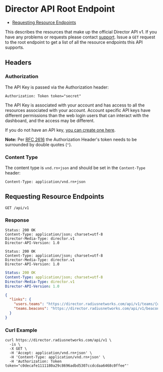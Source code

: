 # Director API Root Endpoint

- [Requesting Resource Endpoints](#requesting-resource-endpoints)

This describes the resources that make up the official Director API v1. If
you have any problems or requests please contact
[support](http://www.radiusnetworks.com/support.html). Issue a `GET`
request to the root endpoint to get a list of all the resource endpoints
this API supports.

## Headers <a href="#headers" id="headers" class="headerlink"></a>

### Authorization <a href="#authorization" id="authorization" class="headerlink"></a>

The API Key is passed via the Authorization header:

```properties
Authorization: Token token="secret"
```

The API Key is associated with your account and has access to all the resources
associated with your account. Account specific API keys have different
permissions than the web login users that can interact with the dashboard, and
the access may be different.

If you do not have an API key, [you can create one here](https://account.radiusnetworks.com/personal_token).

**Note:** Per [RFC 2616](http://www.w3.org/Protocols/rfc2616/rfc2616-sec2.html#sec2.2)
the Authorization Header's token needs to be surrounded by double quotes (`"`).

### Content Type <a href="#content-type" id="content-type" class="headerlink"></a>

The content type is `vnd.rn+json` and should be set in the `Content-Type`
header:

```properties
Content-Type: application/vnd.rn+json
```

## Requesting Resource Endpoints <a href="#requesting-resource-endpoints" class="header-link"></a>

```http
GET /api/v1
```

### Response <a href="#requesting-resource-endpoints-response" class="header-link"></a>

```http
Status: 200 OK
Content-Type: application/json; charset=utf-8
Director-Media-Type: director.v1
Director-API-Version: 1.0
```
```nginx
Status: 200 OK
Content-Type: application/json; charset=utf-8
Director-Media-Type: director.v1
Director-API-Version: 1.0
```
```yaml
Status: 200 OK
Content-Type: application/json; charset=utf-8
Director-Media-Type: director.v1
Director-API-Version: 1.0
```
```json
{
  "links": {
    "users.teams": "https://director.radiusnetworks.com/api/v1/teams/{users.teams}",
    "teams.beacons": "https://director.radiusnetworks.com/api/v1/beacons/{teams.beacons}"
  }
}
```

### Curl Example <a href="#requesting-resource-endpoints-curl-example" class="header-link"></a>

```shell
curl https://director.radiusnetworks.com/api/v1 \
  -is \
  -X GET \
  -H 'Accept: application/vnd.rn+json' \
  -H 'Content-Type: application/vnd.rn+json' \
  -H 'Authorization: Token token="c0decafe1111180a29c8696adbd5307ccdcdaa6468c0ffee"'
```
